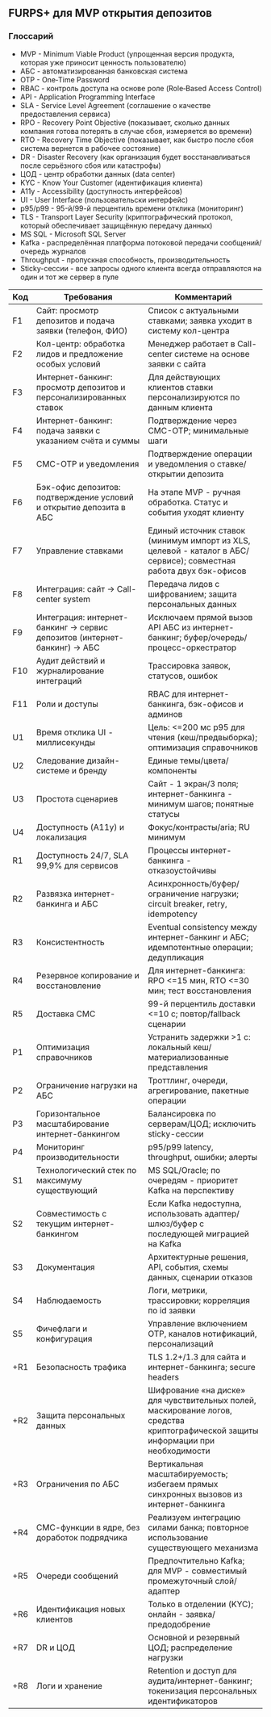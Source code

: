 ## FURPS+ для MVP открытия депозитов

### Глоссарий

- MVP - Minimum Viable Product (упрощенная версия продукта, которая уже приносит ценность пользователю)
- АБС - автоматизированная банковская система
- OTP - One‑Time Password
- RBAC - контроль доступа на основе роле (Role‑Based Access Control)
- API - Application Programming Interface
- SLA - Service Level Agreement (соглашение о качестве предоставления сервиса)
- RPO - Recovery Point Objective (показывает, сколько данных компания готова потерять в случае сбоя, измеряется во времени)
- RTO - Recovery Time Objective (показывает, как быстро после сбоя система вернется в рабочее состояние)
- DR - Disaster Recovery (как организация будет восстанавливаться после серьёзного сбоя или катастрофы)
- ЦОД - центр обработки данных (data center)
- KYC - Know Your Customer (идентификация клиента)
- A11y - Accessibility (доступность интерфейсов)
- UI - User Interface (пользовательски интерфейс)
- p95/p99 - 95-й/99-й перцентиль времени отклика (мониторинг)
- TLS - Transport Layer Security (криптографический протокол, который обеспечивает защищённую передачу данных)
- MS SQL - Microsoft SQL Server
- Kafka - распределённая платформа потоковой передачи сообщений/очередь журналов
- Throughput - пропускная способность, производительность
- Sticky-сессии - все запросы одного клиента всегда отправляются на один и тот же сервер в пуле

| Код | Требования                                                                 | Комментарий                                                                                                                        |
| --- | -------------------------------------------------------------------------- | ---------------------------------------------------------------------------------------------------------------------------------- |
| F1  | Сайт: просмотр депозитов и подача заявки (телефон, ФИО)                    | Список с актуальными ставками; заявка уходит в систему кол-центра                                                                  |
| F2  | Кол-центр: обработка лидов и предложение особых условий                    | Менеджер работает в Call-center системе на основе заявки с сайта                                                                   |
| F3  | Интернет-банкинг: просмотр депозитов и персонализированных ставок          | Для действующих клиентов ставки персонализируются по данным клиента                                                                |
| F4  | Интернет-банкинг: подача заявки с указанием счёта и суммы                  | Подтверждение через СМС-OTP; минимальные шаги                                                                                      |
| F5  | СМС-OTP и уведомления                                                      | Подтверждение операции и уведомления о ставке/открытии депозита                                                                    |
| F6  | Бэк-офис депозитов: подтверждение условий и открытие депозита в АБС        | На этапе MVP - ручная обработка. Cтатус и события уходят клиенту                                                                   |
| F7  | Управление ставками                                                        | Единый источник ставок (минимум импорт из XLS, целевой - каталог в АБС/сервисе); совместная работа двух бэк-офисов                 |
| F8  | Интеграция: сайт -> Call-center system                                     | Передача лидов с шифрованием; защита персональных данных                                                                           |
| F9  | Интеграция: интернет-банкинг -> сервис депозитов (интернет-банкинг) -> АБС | Исключаем прямой вызов API АБС из интернет-банкинг; буфер/очередь/процесс-оркестратор                                              |
| F10 | Аудит действий и журналирование интеграций                                 | Трассировка заявок, статусов, ошибок                                                                                               |
| F11 | Роли и доступы                                                             | RBAC для интернет-банкинга, бэк-офисов и админов                                                                                   |
| U1  | Время отклика UI - миллисекунды                                            | Цель: <=200 мс p95 для чтения (кеш/предвыборка); оптимизация справочников                                                          |
| U2  | Следование дизайн-системе и бренду                                         | Единые темы/цвета/компоненты                                                                                                       |
| U3  | Простота сценариев                                                         | Сайт - 1 экран/3 поля; интернет-банкинга - минимум шагов; понятные статусы                                                         |
| U4  | Доступность (A11y) и локализация                                           | Фокус/контрасты/aria; RU минимум                                                                                                   |
| R1  | Доступность 24/7, SLA 99,9% для сервисов                                   | Процессы интернет-банкинга - отказоустойчивы                                                                                       |
| R2  | Развязка интернет-банкинга и АБС                                           | Асинхронность/буфер/ограничение нагрузки; circuit breaker, retry, idempotency                                                      |
| R3  | Консистентность                                                            | Eventual consistency между интернет-банкинг и АБС; идемпотентные операции; дедупликация                                            |
| R4  | Резервное копирование и восстановление                                     | Для интернет-банкинга: RPO <=15 мин, RTO <=30 мин; тест восстановления                                                             |
| R5  | Доставка СМС                                                               | 99-й перцентиль доставки <=10 с; повтор/fallback сценарии                                                                          |
| P1  | Оптимизация справочников                                                   | Устранить задержки >1 с: локальный кеш/материализованные представления                                                             |
| P2  | Ограничение нагрузки на АБС                                                | Троттлинг, очереди, агрегирование, пакетные операции                                                                               |
| P3  | Горизонтальное масштабирование интернет-банкингом                          | Балансировка по серверам/ЦОД; исключить sticky-сессии                                                                              |
| P4  | Мониторинг производительности                                              | p95/p99 latency, throughput, ошибки; алерты                                                                                        |
| S1  | Технологический стек по максимуму существующий                             | MS SQL/Oracle; по очередям - приоритет Kafka на перспективу                                                                        |
| S2  | Совместимость с текущим интернет-банкингом                                 | Если Kafka недоступна, использовать адаптер/шлюз/буфер с последующей миграцией на Kafka                                            |
| S3  | Документация                                                               | Архитектурные решения, API, события, схемы данных, сценарии отказов                                                                |
| S4  | Наблюдаемость                                                              | Логи, метрики, трассировки; корреляция по id заявки                                                                                |
| S5  | Фичефлаги и конфигурация                                                   | Управление включением OTP, каналов нотификаций, персонализаций                                                                     |
| +R1 | Безопасность трафика                                                       | TLS 1.2+/1.3 для сайта и интернет-банкинга; secure headers                                                                         |
| +R2 | Защита персональных данных                                                 | Шифрование «на диске» для чувствительных полей, маскирование логов, средства криптографической защиты информации при необходимости |
| +R3 | Ограничения по АБС                                                         | Вертикальная масштабируемость; избегаем прямых синхронных вызовов из интернет-банкинга                                             |
| +R4 | СМС-функции в ядре, без доработок подрядчика                               | Реализуем интеграцию силами банка; повторное использование существующего механизма                                                 |
| +R5 | Очереди сообщений                                                          | Предпочтительно Kafka; для MVP - совместимый промежуточный слой/адаптер                                                            |
| +R6 | Идентификация новых клиентов                                               | Только в отделении (KYC); онлайн - заявка/предодобрение                                                                            |
| +R7 | DR и ЦОД                                                                   | Основной и резервный ЦОД; распределение нагрузки                                                                                   |
| +R8 | Логи и хранение                                                            | Retention и доступ для аудита/интернет-банкинг; токенизация персональных идентификаторов                                           |
